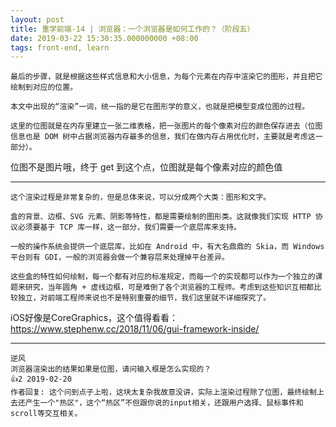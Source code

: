 ```yaml
---
layout: post
title: 重学前端-14 | 浏览器：一个浏览器是如何工作的？（阶段五）
date: 2019-03-22 15:30:35.000000000 +08:00
tags: front-end, learn
---
```


```
最后的步骤，就是根据这些样式信息和大小信息，为每个元素在内存中渲染它的图形，并且把它绘制到对应的位置。

本文中出现的“渲染”一词，统一指的是它在图形学的意义，也就是把模型变成位图的过程。 

这里的位图就是在内存里建立一张二维表格，把一张图片的每个像素对应的颜色保存进去（位图信息也是 DOM 树中占据浏览器内存最多的信息，我们在做内存占用优化时，主要就是考虑这一部分）。
```

位图不是图片哦，终于 get 到这个点，位图就是每个像素对应的颜色值

---

```
这个渲染过程是非常复杂的，但是总体来说，可以分成两个大类：图形和文字。 

盒的背景、边框、SVG 元素、阴影等特性，都是需要绘制的图形类。这就像我们实现 HTTP 协议必须要基于 TCP 库一样，这一部分，我们需要一个底层库来支持。 

一般的操作系统会提供一个底层库，比如在 Android 中，有大名鼎鼎的 Skia，而 Windows 平台则有 GDI，一般的浏览器会做一个兼容层来处理掉平台差异。 

这些盒的特性如何绘制，每一个都有对应的标准规定，而每一个的实现都可以作为一个独立的课题来研究，当年圆角 + 虚线边框，可是难倒了各个浏览器的工程师。考虑到这些知识互相都比较独立，对前端工程师来说也不是特别重要的细节，我们这里就不详细探究了。
```

iOS好像是CoreGraphics，这个值得看看：https://www.stephenw.cc/2018/11/06/gui-framework-inside/

---

```
逆风
浏览器渲染出的结果如果是位图，请问输入框是怎么实现的？
👍2 2019-02-20
作者回复: 这个问到点子上啦，这块太复杂我故意没讲，实际上渲染过程除了位图，最终绘制上去还产生一个"热区"，这个“热区”不但跟你说的input相关，还跟用户选择、鼠标事件和scroll等交互相关。
```